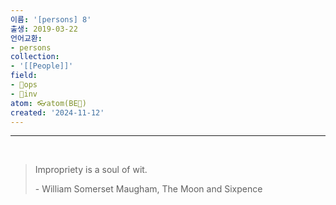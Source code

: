 ```yaml
---
이름: '[persons] 8'
출생: 2019-03-22
언어교환:
- persons
collection:
- '[[People]]'
field:
- 🐙ops
- 🐢inv
atom: 👓atom(BE🔄)
created: '2024-11-12'
---
```


---

 

> Impropriety is a soul of wit.
> 
> \- William Somerset Maugham, The Moon and Sixpence
